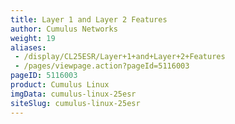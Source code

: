 ```yaml
---
title: Layer 1 and Layer 2 Features
author: Cumulus Networks
weight: 19
aliases:
 - /display/CL25ESR/Layer+1+and+Layer+2+Features
 - /pages/viewpage.action?pageId=5116003
pageID: 5116003
product: Cumulus Linux
imgData: cumulus-linux-25esr
siteSlug: cumulus-linux-25esr
---
```


